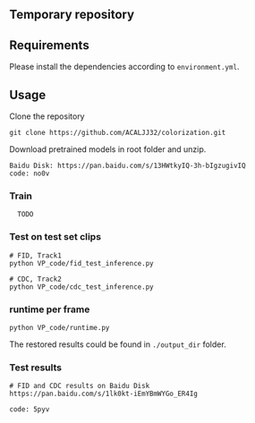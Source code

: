 ## Temporary repository
## Requirements

Please install the dependencies according to ```environment.yml```.

## Usage

Clone the repository
```
git clone https://github.com/ACALJJ32/colorization.git
```

Download pretrained models in root folder and unzip.
```
Baidu Disk: https://pan.baidu.com/s/13HWtkyIQ-3h-bIgzugivIQ
code: no0v
```


### Train 
```
  TODO
```

### Test on test set clips
```
# FID, Track1
python VP_code/fid_test_inference.py

# CDC, Track2
python VP_code/cdc_test_inference.py
```

### runtime per frame
```
python VP_code/runtime.py
```


The restored results could be found in ```./output_dir``` folder.

### Test results
```
# FID and CDC results on Baidu Disk
https://pan.baidu.com/s/1lk0kt-iEmYBmWYGo_ER4Ig

code: 5pyv
```